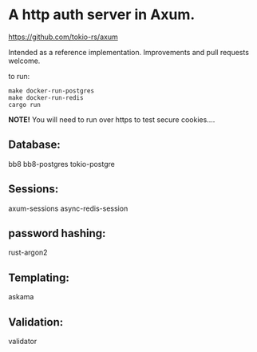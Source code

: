 # A http auth server in Axum.

https://github.com/tokio-rs/axum

Intended as a reference implementation. Improvements and pull requests welcome.

to run:

    make docker-run-postgres
    make docker-run-redis
    cargo run

**NOTE!** You will need to run over https to test secure cookies.... 

## Database:
bb8
bb8-postgres
tokio-postgre

## Sessions:
axum-sessions
async-redis-session

## password hashing:
rust-argon2

## Templating:
askama

## Validation:
validator
